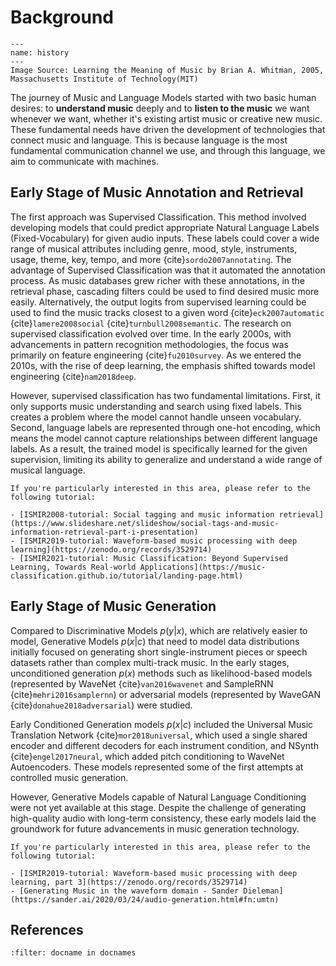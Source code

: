 # Background

```{figure} ./img/qbd.png
---
name: history
---
Image Source: Learning the Meaning of Music by Brian A. Whitman, 2005, Massachusetts Institute of Technology(MIT)
```

The journey of Music and Language Models started with two basic human desires: to **understand music** deeply and to **listen to the music** we want whenever we want, whether it's existing artist music or creative new music. These fundamental needs have driven the development of technologies that connect music and language. This is because language is the most fundamental communication channel we use, and through this language, we aim to communicate with machines.

## Early Stage of Music Annotation and Retrieval

The first approach was Supervised Classification. This method involved developing models that could predict appropriate Natural Language Labels (Fixed-Vocabulary) for given audio inputs. These labels could cover a wide range of musical attributes including genre, mood, style, instruments, usage, theme, key, tempo, and more {cite}`sordo2007annotating`. The advantage of Supervised Classification was that it automated the annotation process. As music databases grew richer with these annotations, in the retrieval phase, cascading filters could be used to find desired music more easily. Alternatively, the output logits from supervised learning could be used to find the music tracks closest to a given word {cite}`eck2007automatic` {cite}`lamere2008social` {cite}`turnbull2008semantic`. The research on supervised classification evolved over time. In the early 2000s, with advancements in pattern recognition methodologies, the focus was primarily on feature engineering {cite}`fu2010survey`. As we entered the 2010s, with the rise of deep learning, the emphasis shifted towards model engineering {cite}`nam2018deep`.

However, supervised classification has two fundamental limitations. First, it only supports music understanding and search using fixed labels. This creates a problem where the model cannot handle unseen vocabulary. Second, language labels are represented through one-hot encoding, which means the model cannot capture relationships between different language labels. As a result, the trained model is specifically learned for the given supervision, limiting its ability to generalize and understand a wide range of musical language.


```{note}
If you're particularly interested in this area, please refer to the following tutorial:

- [ISMIR2008-tutorial: Social tagging and music information retrieval](https://www.slideshare.net/slideshow/social-tags-and-music-information-retrieval-part-i-presentation)
- [ISMIR2019-tutorial: Waveform-based music processing with deep learning](https://zenodo.org/records/3529714)
- [ISMIR2021-tutorial: Music Classification: Beyond Supervised Learning, Towards Real-world Applications](https://music-classification.github.io/tutorial/landing-page.html)
```


## Early Stage of Music Generation

Compared to Discriminative Models $p(y|x)$, which are relatively easier to model, Generative Models $p(x|c)$ that need to model data distributions initially focused on generating short single-instrument pieces or speech datasets rather than complex multi-track music. In the early stages, unconditioned generation $p(x)$  methods such as likelihood-based models (represented by WaveNet {cite}`van2016wavenet` and SampleRNN {cite}`mehri2016samplernn`) or adversarial models (represented by WaveGAN {cite}`donahue2018adversarial`) were studied. 

Early Conditioned Generation models $p(x|c)$ included the Universal Music Translation Network {cite}`mor2018universal`, which used a single shared encoder and different decoders for each instrument condition, and NSynth {cite}`engel2017neural`, which added pitch conditioning to WaveNet Autoencoders. These models represented some of the first attempts at controlled music generation.

However, Generative Models capable of Natural Language Conditioning were not yet available at this stage. Despite the challenge of generating high-quality audio with long-term consistency, these early models laid the groundwork for future advancements in music generation technology.


```{note}
If you're particularly interested in this area, please refer to the following tutorial:

- [ISMIR2019-tutorial: Waveform-based music processing with deep learning, part 3](https://zenodo.org/records/3529714)
- [Generating Music in the waveform domain - Sander Dieleman](https://sander.ai/2020/03/24/audio-generation.html#fn:umtn)
```


## References

```{bibliography}
:filter: docname in docnames
```